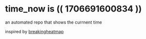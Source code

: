 # time_now is (( 1706691600834 ))

an automated repo that shows the currnent time

inspired by [breakingheatmap](https://github.com/breakingheatmap/breakingheatmap)